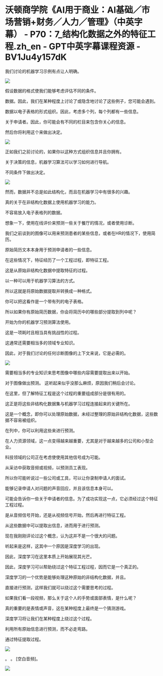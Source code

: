# 沃顿商学院《AI用于商业：AI基础／市场营销+财务／人力／管理》（中英字幕） - P70：7_结构化数据之外的特征工程.zh_en - GPT中英字幕课程资源 - BV1Ju4y157dK

我们讨论的机器学习示例有点让人明确。

![](img/d467553259584e8d79433404d4f8ff6b_1.png)

假设数据的格式使我们能够考虑评估不同的条件。

数据。因此，我们在某种程度上讨论了或隐含地讨论了这些例子，您可能会遇到。

数据以电子表格的形式组织。因此，考虑多个列，每个列都有一些信息。

关于申请者。因此，你可能会有不同的栏目来包含你关心的信息。

然后你将利用这个来做出决定。

![](img/d467553259584e8d79433404d4f8ff6b_3.png)

正如我们之前讨论的，如果你以这种方式组织信息并且你拥有。

关于决策的信息，机器学习算法可以学习如何进行导航。

不同条件下做出决定。

![](img/d467553259584e8d79433404d4f8ff6b_5.png)

然而，数据并不总是如此结构化，而且在机器学习中有很多的兴趣。

真的关于在非结构化数据上使用机器学习的能力。

不容易放入电子表格列的数据。

想象一下，使用在线评价来预测一些关于餐厅的情况，或者使用诊断。

我们之前谈到的图像可以用来预测患者的某些信息，或者在HR的情况下，使用简历。

原始简历文本本身用于预测申请者的一些信息。

在这些情况下，特征经历了一个工程过程，即特征工程。

这是从原始非结构化数据中提取特征的过程。

以一种可以用于机器学习算法的方式。

所以这就是将原始数据提取并转换成一种格式。

你可以把这看作是一个带有列的电子表格。

所以如果你有原始简历数据，你会将简历中的哪些部分提取到列中呢？

开始为你的机器学习预测算法使用。

这是一项耗时且相当具有挑战性的过程。

这通常还需要相当多的领域专业知识。

因此，对于我们讨论的任何诊断图像的上下文来说，它是必需的。

![](img/d467553259584e8d79433404d4f8ff6b_7.png)

需要相当多的专业知识来思考图像中哪些内容需要提取出来以开始。

对于图像做出预测。 这听起来似乎没那么麻烦，原因我们稍后会讨论。

在这里，但了解特征工程是这个过程的重要组成部分是很有用的。

这正是将这些非结构化数据集与机器学习过程连接起来的关键所在。

这是一个概念，即你可以处理原始数据，未经过整理的原始非结构化数据，这些数据不容易被组织。

在列中，你可以利用这些来进行预测。

在人力资源领域，这一点变得越来越重要，尤其是对于越来越多的公司和小型企业。

科技领域的公司正在考虑使使用其他信号成为可能。

从采访中获取音频或视频，以预测员工表现。

所以你可能听说过一些公司或工具，可以让你录制申请人的面试。

能够记录申请人对问题的声音回应，并且该信息本身可以。

可能会告诉你一些关于申请者的信息。为了成功实现这一点，它必须经过这个特征工程过程。

是从音频信号开始，还是从视频信号开始，然后再进行特征工程。

从这些数据中可以提取出信息，进而用于进行预测。

现在我刚刚评论过这个概念，认为这并不是一个很大的问题。

听起来是这样，这其中一个原因是深度学习的出现。

因此，深度学习在这里本质上开始展现其光芒。

因此，深度学习可以帮助绕过这个特征工程过程，因而它是一个真正的。

深度学习的一个优势是能够处理这种原始的非结构化数据，并且。

直接进行预测，这样我们就可以绕过这个需要思考的过程。

如果我们看一段视频，那么关于这个人的手势或面部表情，是什么呢？

真的重要的是表情或声音，这在某种程度上最终是一个猜测游戏。

深度学习将让我们在某种程度上绕过这个过程。

利用所有原始信息进行预测，而不必走弯路。

通过特征提取过程。

![](img/d467553259584e8d79433404d4f8ff6b_9.png)

。 。 [空白音频]。

![](img/d467553259584e8d79433404d4f8ff6b_11.png)
